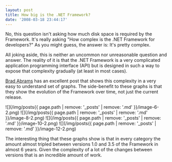 ```yaml
---
layout: post
title: How big is the .NET Framework?
date: '2008-03-18 23:44:17'
---
```


No, this question isn't asking how much disk space is required by the Framework. It's really asking "How complex is the .NET Framework for developers?" As you might guess, the answer is: It's pretty complex.

All joking aside, this is neither an uncommon nor unreasonable question and answer. The reality of it is that the .NET Framework is a very complicated application programming interface (API) but is designed in such a way to expose that complexity gradually (at least in most cases).

[Brad Abrams](http://blogs.msdn.com/brada/archive/2008/03/17/number-of-types-in-the-net-framework.aspx) has an excellent post that shows this complexity in a very easy to understand set of graphs. The side-benefit to these graphs is that they show the evolution of the Framework over time, not just the current release.

![](/img/posts{{ page.path | remove: '_posts' | remove: '.md' }}/image-6-2.png) ![](/img/posts{{ page.path | remove: '_posts' | remove: '.md' }}/image-8-2.png) 
![](/img/posts{{ page.path | remove: '_posts' | remove: '.md' }}/image-10-2.png) ![](/img/posts{{ page.path | remove: '_posts' | remove: '.md' }}/image-12-2.png) 

The interesting thing that these graphs show is that in every category the amount almost tripled between versions 1.0 and 3.5 of the Framework in almost 6 years. Given the complexity of a lot of the changes between versions that is an incredible amount of work.

